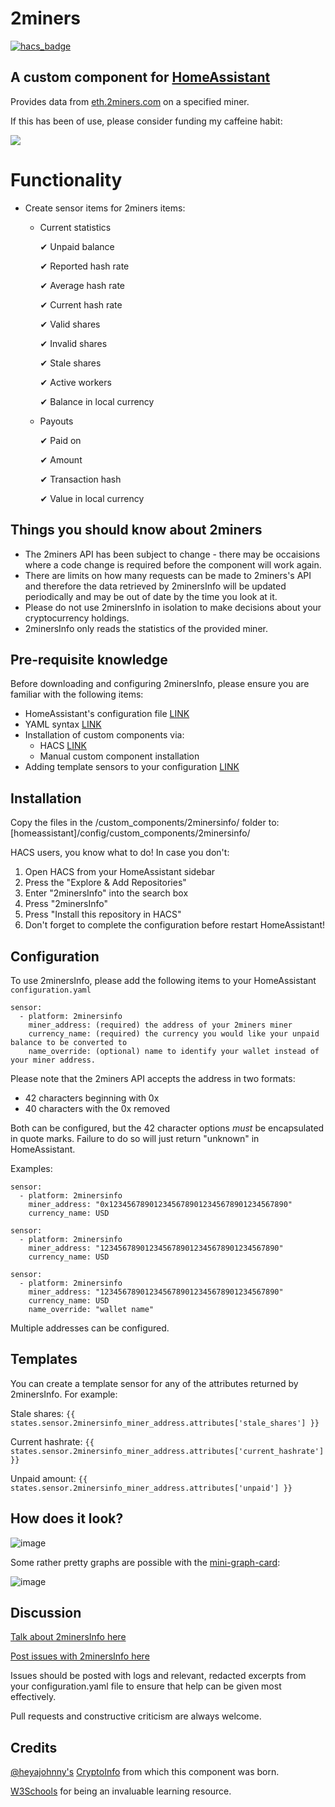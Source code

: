# 2miners
[![hacs_badge](https://img.shields.io/badge/HACS-Default-orange.svg?style=for-the-badge)](https://github.com/custom-components/hacs)
## A custom component for [HomeAssistant](https://github.com/home-assistant/core) 

Provides data from [eth.2miners.com](https://eth.2miners.com/) on a specified miner.

If this has been of use, please consider funding my caffeine habit:

<a href="https://www.buymeacoffee.com/andrewmurphyio" target="_blank"><img src="https://www.buymeacoffee.com/assets/img/custom_images/orange_img.png"></a>

# Functionality

* Create sensor items for 2miners items:
  * Current statistics
  
      ✔ Unpaid balance
  
      ✔ Reported hash rate
  
      ✔ Average hash rate
  
      ✔ Current hash rate
  
      ✔ Valid shares
  
      ✔ Invalid shares
  
      ✔ Stale shares
  
      ✔ Active workers
      
      ✔ Balance in local currency
     
  * Payouts
  
      ✔ Paid on
  
      ✔ Amount
  
      ✔ Transaction hash
      
      ✔ Value in local currency

## Things you should know about 2miners
* The 2miners API has been subject to change - there may be occaisions where a code change is required before the component will work again.
* There are limits on how many requests can be made to 2miners's API and therefore the data retrieved by 2minersInfo will be updated periodically and may be out of date by the time you look at it.
* Please do not use 2minersInfo in isolation to make decisions about your cryptocurrency holdings.
* 2minersInfo only reads the statistics of the provided miner.

## Pre-requisite knowledge

Before downloading and configuring 2minersInfo, please ensure you are familiar with the following items:

* HomeAssistant's configuration file [LINK](https://www.home-assistant.io/docs/configuration/)
* YAML syntax [LINK](https://www.home-assistant.io/docs/configuration/yaml/)
* Installation of custom components via:
  * HACS [LINK](https://hacs.xyz/docs/setup/prerequisites)
  * Manual custom component installation
* Adding template sensors to your configuration [LINK](https://www.home-assistant.io/integrations/template/)

## Installation

Copy the files in the /custom_components/2minersinfo/ folder to: [homeassistant]/config/custom_components/2minersinfo/

HACS users, you know what to do!
In case you don't:

1. Open HACS from your HomeAssistant sidebar
2. Press the "Explore & Add Repositories"
3. Enter "2minersInfo" into the search box
4. Press "2minersInfo"
5. Press "Install this repository in HACS"
6. Don't forget to complete the configuration before restart HomeAssistant!

## Configuration

To use 2minersInfo, please add the following items to your HomeAssistant ```configuration.yaml```
````
sensor:
  - platform: 2minersinfo
    miner_address: (required) the address of your 2miners miner
    currency_name: (required) the currency you would like your unpaid balance to be converted to 
    name_override: (optional) name to identify your wallet instead of your miner address.
````

Please note that the 2miners API accepts the address in two formats:

- 42 characters beginning with 0x
- 40 characters with the 0x removed

Both can be configured, but the 42 character options *must* be encapsulated in quote marks. Failure to do so will just return "unknown" in HomeAssistant.

Examples:

```
sensor:
  - platform: 2minersinfo
    miner_address: "0x1234567890123456789012345678901234567890"
    currency_name: USD
```

```
sensor:
  - platform: 2minersinfo
    miner_address: "1234567890123456789012345678901234567890"
    currency_name: USD
```

```
sensor:
  - platform: 2minersinfo
    miner_address: "1234567890123456789012345678901234567890"
    currency_name: USD
    name_override: "wallet name"
```

Multiple addresses can be configured.

## Templates

You can create a template sensor for any of the attributes returned by 2minersInfo. For example:

Stale shares:
```{{ states.sensor.2minersinfo_miner_address.attributes['stale_shares'] }}```

Current hashrate:
```{{ states.sensor.2minersinfo_miner_address.attributes['current_hashrate'] }}```

Unpaid amount:
```{{ states.sensor.2minersinfo_miner_address.attributes['unpaid'] }}```

## How does it look?

![image](https://user-images.githubusercontent.com/34111848/119135501-6aef4c80-ba36-11eb-9006-dc756af23978.png)

Some rather pretty graphs are possible with the [mini-graph-card](https://github.com/kalkih/mini-graph-card):

![image](https://user-images.githubusercontent.com/34111848/143507616-a8bac318-5696-4a8a-bffe-7f4d14c8f5e5.png)

## Discussion

[Talk about 2minersInfo here](https://community.home-assistant.io/t/my-first-custom-component-2minersinfo/302734)

[Post issues with 2minersInfo here](https://github.com/ThomasPrior/2minersInfo/issues)

Issues should be posted with logs and relevant, redacted excerpts from your configuration.yaml file to ensure that help can be given most effectively.

Pull requests and constructive criticism are always welcome.

## Credits

[@heyajohnny's](https://github.com/heyajohnny) [CryptoInfo](https://github.com/heyajohnny/cryptoinfo) from which this component was born.

[W3Schools](https://www.w3schools.com/python/default.asp) for being an invaluable learning resource.
